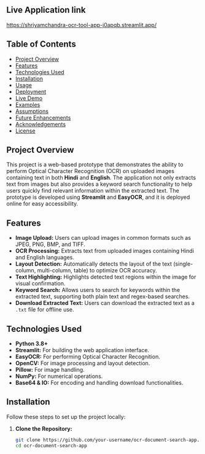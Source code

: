 ## Live Application link

https://shriyamchandra-ocr-tool-app-j0apqb.streamlit.app/

## Table of Contents

- [Project Overview](#project-overview)
- [Features](#features)
- [Technologies Used](#technologies-used)
- [Installation](#installation)
- [Usage](#usage)
- [Deployment](#deployment)
- [Live Demo](#live-demo)
- [Examples](#examples)
- [Assumptions](#assumptions)
- [Future Enhancements](#future-enhancements)
- [Acknowledgements](#acknowledgements)
- [License](#license)

## Project Overview

This project is a web-based prototype that demonstrates the ability to perform Optical Character Recognition (OCR) on uploaded images containing text in both **Hindi** and **English**. The application not only extracts text from images but also provides a keyword search functionality to help users quickly find relevant information within the extracted text. The prototype is developed using **Streamlit** and **EasyOCR**, and it is deployed online for easy accessibility.

## Features

- **Image Upload:** Users can upload images in common formats such as JPEG, PNG, BMP, and TIFF.
- **OCR Processing:** Extracts text from uploaded images containing Hindi and English languages.
- **Layout Detection:** Automatically detects the layout of the text (single-column, multi-column, table) to optimize OCR accuracy.
- **Text Highlighting:** Highlights detected text regions within the image for visual confirmation.
- **Keyword Search:** Allows users to search for keywords within the extracted text, supporting both plain text and regex-based searches.
- **Download Extracted Text:** Users can download the extracted text as a `.txt` file for offline use.

## Technologies Used

- **Python 3.8+**
- **Streamlit:** For building the web application interface.
- **EasyOCR:** For performing Optical Character Recognition.
- **OpenCV:** For image processing and layout detection.
- **Pillow:** For image handling.
- **NumPy:** For numerical operations.
- **Base64 & IO:** For encoding and handling download functionalities.

## Installation

Follow these steps to set up the project locally:

1. **Clone the Repository:**

   ```bash
   git clone https://github.com/your-username/ocr-document-search-app.git
   cd ocr-document-search-app
